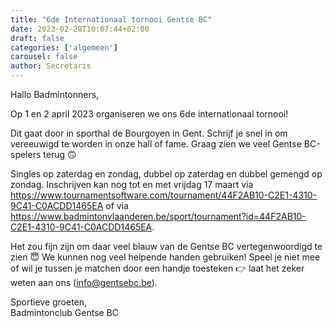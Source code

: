 ```yaml
---
title: "6de Internationaal tornooi Gentse BC"
date: 2023-02-28T10:07:44+02:00
draft: false
categories: ['algemeen']
carousel: false
author: Secretaris
---
```



Hallo Badmintonners,

Op 1 en 2 april 2023 organiseren we ons 6de internationaal tornooi!

Dit gaat door in sporthal de Bourgoyen in Gent.
Schrijf je snel in om vereeuwigd te worden in onze hall of fame.
Graag zien we veel Gentse BC-spelers terug 🙃

Singles op zaterdag en zondag, dubbel op zaterdag en dubbel gemengd op zondag. 
Inschrijven kan nog  tot en met vrijdag 17 maart via https://www.tournamentsoftware.com/tournament/44F2AB10-C2E1-4310-9C41-C0ACDD1465EA of via https://www.badmintonvlaanderen.be/sport/tournament?id=44F2AB10-C2E1-4310-9C41-C0ACDD1465EA.

Het zou fijn zijn om daar veel blauw van de Gentse BC vertegenwoordigd te zien 😇
We kunnen nog veel helpende handen gebruiken! Speel je niet mee of wil je tussen je matchen door een handje toesteken 👉 laat het zeker weten aan ons (info@gentsebc.be).


Sportieve groeten,<br>
Badmintonclub Gentse BC